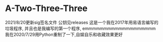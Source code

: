 # A-Two-Three-Three
2021/8/20更新sig签名文件
公钥见releases
这是一个我在2017年用易语言编写的垃圾程序,
并且也是我编写的第一个程序,
emmmmmmmmmmmmmmmmmmm
我在2020/7/29用Python重制了一下,自娱自乐和收藏效果更好
